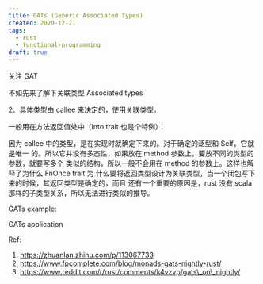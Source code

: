 ```yaml
---
title: GATs (Generic Associated Types)
created: 2020-12-21
tags:
  - rust
  - functional-programming
draft: true
---
```


关注 GAT

不如先来了解下关联类型 Associated types

2、具体类型由 callee 来决定的，使用关联类型。

一般用在方法返回值处中（Into trait 也是个特例）：

因为 callee 中的类型，是在实现时就确定下来的。对于确定的泛型和 Self，它就是唯一
的。所以它并没有多态性，如果放在 method 参数上，要放不同的类型的参数，就要写多个
类似的结构，所以一般不会用在 method 的参数上。这样也解释了为什么 FnOnce trait 为
什么要将返回类型设计为关联类型，当一个闭包写下来的时候，其返回类型是确定的，而且
还有一个重要的原因是，rust 没有 scala 那样的子类型关系，所以无法进行类似的推导。

GATs example:

GATs application

Ref:

1. https://zhuanlan.zhihu.com/p/113067733
2. https://www.fpcomplete.com/blog/monads-gats-nightly-rust/
3. https://www.reddit.com/r/rust/comments/k4vzvp/gats\_on\_nightly/
